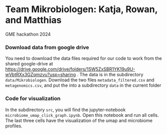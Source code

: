 # Team Mikrobiologen: Katja, Rowan, and Matthias
GME hackathon 2024

### Download data from google drive

You need to download the data files required for our code to work from the shared google-drive at https://drive.google.com/drive/folders/1SW5ZxSBR1YK19u9U-wVbtRXx3GZqmzvu?usp=sharing . The data is in the subdirectory `data/Mikrobiologen`. Download the two files `metadata_filtered.csv` and `metagenomics.csv`, and put the into a subdirectory `data` in the current folder

### Code for visualization

In the subdirectory `src`, you will find the jupyter-notebook `microbiome_umap_click_graph.ipynb`. Open this notebook and run all cells. The last three cells have the visualization of the umap and microbiome profiles.
